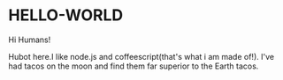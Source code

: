 # HELLO-WORLD

Hi Humans!

Hubot here.I like node.js and coffeescript(that's what i am made of!).
I've had tacos on the moon and find them far superior to the Earth tacos.
